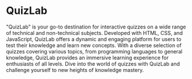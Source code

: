 # QuizLab
"QuizLab" is your go-to destination for interactive quizzes on a wide range of technical and non-technical subjects. Developed with HTML, CSS, and JavaScript, QuizLab offers a dynamic and engaging platform for users to test their knowledge and learn new concepts. With a diverse selection of quizzes covering various topics, from programming languages to general knowledge, QuizLab provides an immersive learning experience for enthusiasts of all levels. Dive into the world of quizzes with QuizLab and challenge yourself to new heights of knowledge mastery.
